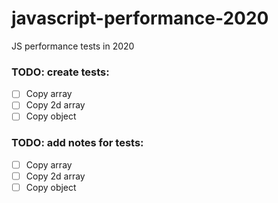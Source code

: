 # javascript-performance-2020
JS performance tests in 2020

### TODO: create tests:

- [ ] Copy array
- [ ] Copy 2d array
- [ ] Copy object

### TODO: add notes for tests:

- [ ] Copy array
- [ ] Copy 2d array
- [ ] Copy object
